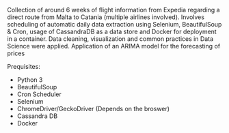 Collection of around 6 weeks of flight information from Expedia regarding a direct route from Malta to Catania (multiple airlines involved). Involves scheduling of automatic daily data extraction using Selenium, BeautifulSoup & Cron, usage of CassandraDB as a data store and Docker for deployment in a container. Data cleaning, visualization and common practices in Data Science were applied. Application of an ARIMA model for the forecasting of prices

Prequisites:
- Python 3
- BeautifulSoup
- Cron Scheduler
- Selenium
- ChromeDriver/GeckoDriver (Depends on the broswer)
- Cassandra DB
- Docker
